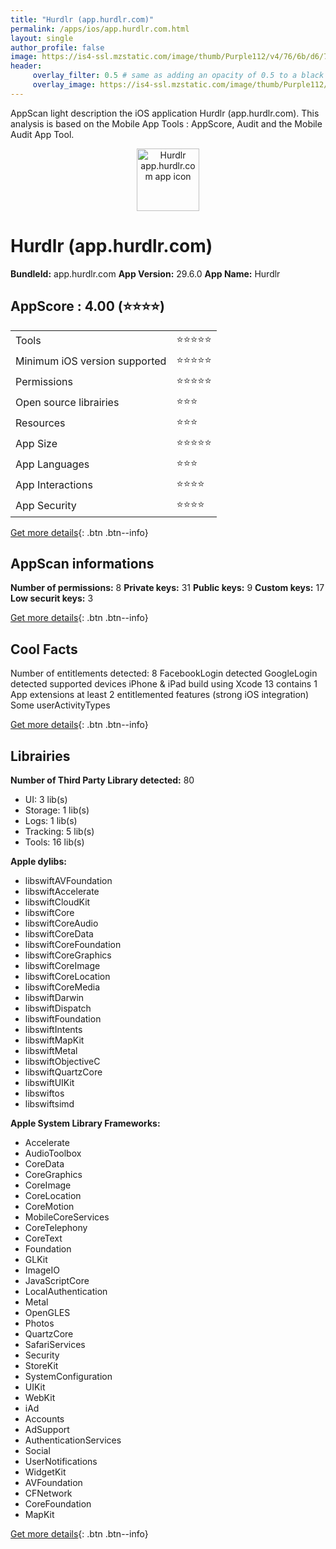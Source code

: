 ```yaml
---
title: "Hurdlr (app.hurdlr.com)"
permalink: /apps/ios/app.hurdlr.com.html
layout: single
author_profile: false
image: https://is4-ssl.mzstatic.com/image/thumb/Purple112/v4/76/6b/d6/766bd66c-0930-a8bf-f873-e918fc8eb3c7/AppIcon-0-0-1x_U007emarketing-0-0-0-10-0-0-sRGB-0-0-0-GLES2_U002c0-512MB-85-220-0-0.png/512x512bb.jpg
header: 
     overlay_filter: 0.5 # same as adding an opacity of 0.5 to a black background
     overlay_image: https://is4-ssl.mzstatic.com/image/thumb/Purple112/v4/76/6b/d6/766bd66c-0930-a8bf-f873-e918fc8eb3c7/AppIcon-0-0-1x_U007emarketing-0-0-0-10-0-0-sRGB-0-0-0-GLES2_U002c0-512MB-85-220-0-0.png/512x512bb.jpg
---
```

AppScan light description the iOS application Hurdlr (app.hurdlr.com). This analysis is based on the Mobile App Tools : AppScore, Audit and the Mobile Audit App Tool.

  
  
<div style="text-align: center;"><img src="https://is4-ssl.mzstatic.com/image/thumb/Purple112/v4/76/6b/d6/766bd66c-0930-a8bf-f873-e918fc8eb3c7/AppIcon-0-0-1x_U007emarketing-0-0-0-10-0-0-sRGB-0-0-0-GLES2_U002c0-512MB-85-220-0-0.png/512x512bb.jpg" width="100" height="100" alt="Hurdlr app.hurdlr.com app icon"></div>  
  
# Hurdlr (app.hurdlr.com)

**BundleId:** app.hurdlr.com
**App Version:** 29.6.0
**App Name:** Hurdlr


## AppScore : 4.00 (⭐️⭐️⭐️⭐️) 

<table>
<tr><td> Tools </td><td> ⭐️⭐️⭐️⭐️⭐️ </td></tr>
<tr><td> Minimum iOS version supported </td><td> ⭐️⭐️⭐️⭐️⭐️ </td></tr>
<tr><td> Permissions </td><td> ⭐️⭐️⭐️⭐️⭐️ </td></tr>
<tr><td> Open source librairies </td><td> ⭐️⭐️⭐️ </td></tr>
<tr><td> Resources </td><td> ⭐️⭐️⭐️ </td></tr>
<tr><td> App Size </td><td> ⭐️⭐️⭐️⭐️⭐️ </td></tr>
<tr><td> App Languages </td><td> ⭐️⭐️⭐️ </td></tr>
<tr><td> App Interactions </td><td> ⭐️⭐️⭐️⭐️ </td></tr>
<tr><td> App Security </td><td> ⭐️⭐️⭐️⭐️ </td></tr>
</table>

[Get more details](/pricing.html){: .btn .btn--info}  
  
## AppScan informations 

**Number of permissions:** 8
**Private keys:** 31
**Public keys:** 9
**Custom keys:** 17
**Low securit keys:** 3
  
[Get more details](/pricing.html){: .btn .btn--info}

## Cool Facts

Number of entitlements detected: 8
FacebookLogin detected
GoogleLogin detected
supported devices iPhone & iPad
build using Xcode 13
contains 1 App extensions
at least 2 entitlemented features (strong iOS integration)
Some userActivityTypes
  
[Get more details](/pricing.html){: .btn .btn--info}

## Librairies 
**Number of Third Party Library detected:** 80
- UI: 3 lib(s)
- Storage: 1 lib(s)
- Logs: 1 lib(s)
- Tracking: 5 lib(s)
- Tools: 16 lib(s)

**Apple dylibs:**
- libswiftAVFoundation
- libswiftAccelerate
- libswiftCloudKit
- libswiftCore
- libswiftCoreAudio
- libswiftCoreData
- libswiftCoreFoundation
- libswiftCoreGraphics
- libswiftCoreImage
- libswiftCoreLocation
- libswiftCoreMedia
- libswiftDarwin
- libswiftDispatch
- libswiftFoundation
- libswiftIntents
- libswiftMapKit
- libswiftMetal
- libswiftObjectiveC
- libswiftQuartzCore
- libswiftUIKit
- libswiftos
- libswiftsimd


**Apple System Library Frameworks:**
- Accelerate
- AudioToolbox
- CoreData
- CoreGraphics
- CoreImage
- CoreLocation
- CoreMotion
- MobileCoreServices
- CoreTelephony
- CoreText
- Foundation
- GLKit
- ImageIO
- JavaScriptCore
- LocalAuthentication
- Metal
- OpenGLES
- Photos
- QuartzCore
- SafariServices
- Security
- StoreKit
- SystemConfiguration
- UIKit
- WebKit
- iAd
- Accounts
- AdSupport
- AuthenticationServices
- Social
- UserNotifications
- WidgetKit
- AVFoundation
- CFNetwork
- CoreFoundation
- MapKit


  
[Get more details](/pricing.html){: .btn .btn--info}

